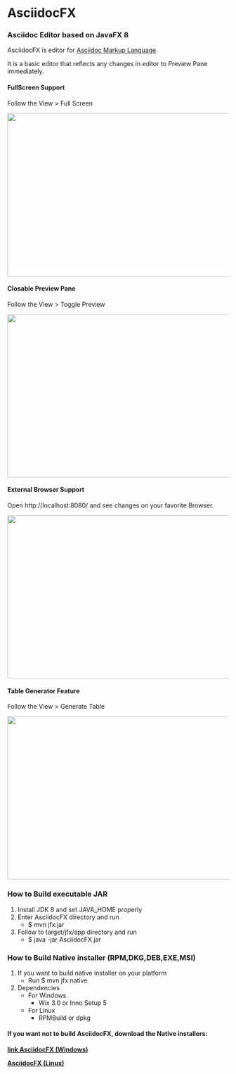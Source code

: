 AsciidocFX
==========

### Asciidoc Editor based on JavaFX 8

AsciidocFX is editor for [Asciidoc Markup Language](http://www.methods.co.nz/asciidoc/).

It is a basic editor that reflects any changes in editor to Preview Pane immediately.

#### FullScreen Support

Follow the View > Full Screen

<img src="http://kodcu.com/ascii-full-screen.png" width="700" height="371"/>

#### Closable Preview Pane

Follow the View > Toggle Preview

<img src="http://kodcu.com/ascii-toggle-preview.png" width="700" height="371"/>

#### External Browser Support

Open http://localhost:8080/ and see changes on your favorite Browser.

<img src="http://kodcu.com/ascii-external.png" width="700" height="371"/>

#### Table Generator Feature

Follow the View > Generate Table

<img src="http://kodcu.com/ascii-table-generator.png" width="700" height="371"/>

### How to Build executable JAR

1. Install JDK 8 and set JAVA_HOME properly
2. Enter AsciidocFX directory and run
    * $ mvn jfx:jar
3. Follow to target/jfx/app directory and run
    * $ java -jar AsciidocFX.jar

### How to Build Native installer (RPM,DKG,DEB,EXE,MSI)
1. If you want to build native installer on your platform
    * Run $ mvn jfx:native
2. Dependencies
    * For Windows
        * Wix 3.0 or Inno Setup 5
    * For Linux
        * RPMBuild or dpkg

#### If you want not to build AsciidocFX, download the Native installers:
<p><b>
<a href="https://github.com/rahmanusta/AsciidocFX/releases/download/0.0.1/AsciidocFX-1.0.msi.zip">link AsciidocFX (Windows)</a>
</b></p>
<p><b>
<a href="https://github.com/rahmanusta/AsciidocFX/releases/download/0.0.1/AsciidocFX-1.0-1.i386.rpm.zip">AsciidocFX (Linux)</a>
</b></p>